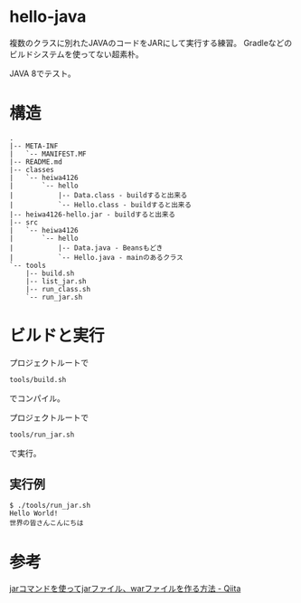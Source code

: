 # hello-java

複数のクラスに別れたJAVAのコードをJARにして実行する練習。
Gradleなどのビルドシステムを使ってない超素朴。

JAVA 8でテスト。


# 構造

```
.
|-- META-INF
|   `-- MANIFEST.MF
|-- README.md
|-- classes
|   `-- heiwa4126
|       `-- hello
|           |-- Data.class - buildすると出来る
|           `-- Hello.class - buildすると出来る
|-- heiwa4126-hello.jar - buildすると出来る
|-- src
|   `-- heiwa4126
|       `-- hello
|           |-- Data.java - Beansもどき
|           `-- Hello.java - mainのあるクラス
`-- tools
    |-- build.sh
    |-- list_jar.sh
    |-- run_class.sh
    `-- run_jar.sh
```

# ビルドと実行

プロジェクトルートで
``` sh
tools/build.sh
```
でコンパイル。

プロジェクトルートで
``` sh
tools/run_jar.sh
```
で実行。

## 実行例
```
$ ./tools/run_jar.sh
Hello World!
世界の皆さんこんにちは
```

# 参考
[jarコマンドを使ってjarファイル、warファイルを作る方法 - Qiita](https://qiita.com/Qui/items/14961678ef939673f744)
